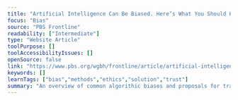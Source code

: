 ```yaml
---
title: "Artificial Intelligence Can Be Biased. Here’s What You Should Know."
focus: "Bias"
source: "PBS Frontline"
readability: ["Intermediate"]
type: "Website Article"
toolPurpose: []
toolAccessibilityIssues: []
openSource: false
link: "https://www.pbs.org/wgbh/frontline/article/artificial-intelligence-algorithmic-bias-what-you-should-know/"
keywords: []
learnTags: ["bias","methods","ethics","solution","trust"]
summary: "An overview of common algorithic biases and proposals for transparancy, oversight and regulation. "
---
```


